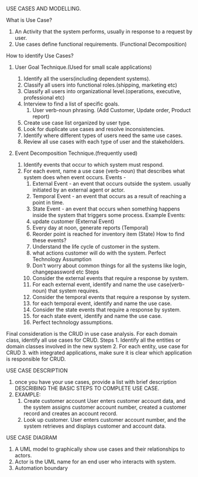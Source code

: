 USE CASES AND MODELLING.

What is Use Case?
1. An Activity that the system performs, usually in response to a request by user.
2. Use cases define functional requirements. (Functional Decomposition)

How to identify Use Cases?
1. User Goal Technique.(Used for small scale applications)
	1. Identify all the users(including dependent systems).
	2. Classify all users into functional roles.(shipping, marketing etc)
	3. Classify all users into organizational level.(operations, executive, professional etc)
	4. Interview to find a list of specific goals. 
		1. User verb-noun phrasing. (Add Customer, Update order, Product report)
	5. Create use case list organized by user type.
	6. Look for duplicate use cases and resolve inconsistencies.
	7. Identify where different types of users need the same use cases.
	8. Review all use cases with each type of user and the stakeholders.
		
2. Event Decomposition Technique.(frequently used)
	1. Identify events that occur to which system must respond.
	2. For each event, name a use case (verb-noun) that describes what system does when event occurs.
	Events - 
		1. External Event - an event that occurs outside the system. usually initiated by an external agent or actor.
		2. Temporal Event - an event that occurs as a result of reaching a point in time.
		3. State Event - an event that occurs when something happens inside the system that triggers some process.
	Example Events:	
		1. update customer (External Event)
		2. Every day at noon, generate reports (Temporal)
		3. Reorder point is reached for inventory item (State)
	How to find these events?
		1. Understand the life cycle of customer in the system.
		2. what actions customer will do with the system.
	Perfect Technology Assumption
		1. Don't worry about common things for all the systems like login, changepassword etc
	Steps
		1. Consider the external events that require a response by system. 
		2. For each external event, identify and name the use case(verb-noun) that system requires. 
		3. Consider the temporal events that require a response by system.
		4. for each temporal event, identify and name the use case.
		5. Consider the state events that require a response by system.
		6. for each state event, identify and name the use case.
		7. Perfect technology assumptions.
		
Final consideration is the CRUD in use case analysis. For each domain class, identify all use cases for CRUD.
	Steps
		1. Identify all the entities or domain classes involved in the new system
		2. For each entity, use case for CRUD 
		3. with integrated applications, make sure it is clear which application is responsible for CRUD.



USE CASE DESCRIPTION
1. once you have your use cases, provide a list with brief description DESCRIBING THE BASIC STEPS TO COMPLETE USE CASE.
2. EXAMPLE: 
	1. Create customer account
		User enters customer account data, and the system assigns customer account number, created a customer record and creates an account record.
	2. Look up customer.
		User enters customer account number, and the system retrieves and displays customer and account data.

USE CASE DIAGRAM		
1. A UML model to graphically show use cases and their relationships to actors.
2. Actor is the UML name for an end user who interacts with system.
3. Automation boundary

		
		
				
		
